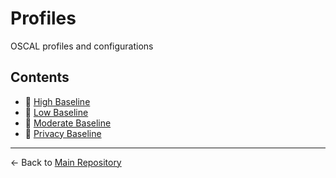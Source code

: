 # Profiles

OSCAL profiles and configurations

## Contents

- 📄 [High Baseline](./high-baseline.json)
- 📄 [Low Baseline](./low-baseline.json)
- 📄 [Moderate Baseline](./moderate-baseline.json)
- 📄 [Privacy Baseline](./privacy-baseline.json)

---

← Back to [Main Repository](../README.md)
